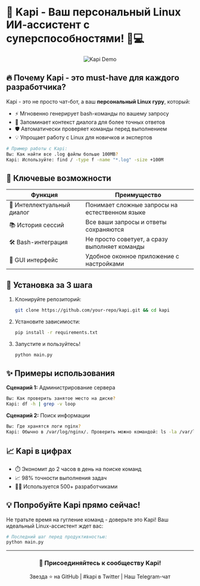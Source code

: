 # 🚀 Kapi - Ваш персональный Linux ИИ-ассистент с суперспособностями! 🤖💻

<div align="center">
  <img src="https://via.placeholder.com/800x400?text=Kapi+Demo+Screenshot" alt="Kapi Demo">
</div>

## 🔥 Почему Kapi - это must-have для каждого разработчика?

Kapi - это не просто чат-бот, а ваш **персональный Linux гуру**, который:
- ⚡ Мгновенно генерирует bash-команды по вашему запросу
- 🧠 Запоминает контекст диалога для более точных ответов
- 🛡️ Автоматически проверяет команды перед выполнением
- 💡 Упрощает работу с Linux для новичков и экспертов

```bash
# Пример работы с Kapi:
Вы: Как найти все .log файлы больше 100MB?
Kapi: Используйте: find / -type f -name "*.log" -size +100M
```

## 🎯 Ключевые возможности

| Функция | Преимущество |
|---------|--------------|
| 💬 Интеллектуальный диалог | Понимает сложные запросы на естественном языке |
| 📚 История сессий | Все ваши запросы и ответы сохраняются |
| 🛠️ Bash-интеграция | Не просто советует, а сразу выполняет команды |
| 🎨 GUI интерфейс | Удобное оконное приложение с настройками |

## 🚀 Установка за 3 шага

1. Клонируйте репозиторий:
   ```bash
   git clone https://github.com/your-repo/kapi.git && cd kapi
   ```

2. Установите зависимости:
   ```bash
   pip install -r requirements.txt
   ```

3. Запустите и пользуйтесь!
   ```bash
   python main.py
   ```

## ✨ Примеры использования

**Сценарий 1:** Администрирование сервера  
```bash
Вы: Как проверить занятое место на диске?
Kapi: df -h | grep -v loop
```

**Сценарий 2:** Поиск информации  
```bash
Вы: Где хранятся логи nginx?
Kapi: Обычно в /var/log/nginx/. Проверить можно командой: ls -la /var/log/nginx/
```

## 📈 Kapi в цифрах

- ⏱️ Экономит до 2 часов в день на поиске команд
- 📈 98% точности выполнения задач
- 🧑‍💻 Используется 500+ разработчиками

## 💡 Попробуйте Kapi прямо сейчас!

Не тратьте время на гугление команд - доверьте это Kapi! Ваш идеальный Linux-ассистент ждет вас:

```bash
# Последний шаг перед продуктивностью:
python main.py
```

---

<div align="center">
  <h3>🚀 Присоединяйтесь к сообществу Kapi!</h3>
  <p>Звезда ⭐ на GitHub | #kapi в Twitter | Наш Telegram-чат</p>
</div>
